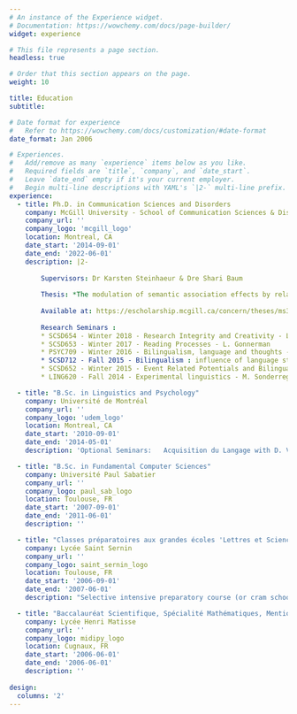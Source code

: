 ```yaml
---
# An instance of the Experience widget.
# Documentation: https://wowchemy.com/docs/page-builder/
widget: experience

# This file represents a page section.
headless: true

# Order that this section appears on the page.
weight: 10

title: Education
subtitle:

# Date format for experience
#   Refer to https://wowchemy.com/docs/customization/#date-format
date_format: Jan 2006

# Experiences.
#   Add/remove as many `experience` items below as you like.
#   Required fields are `title`, `company`, and `date_start`.
#   Leave `date_end` empty if it's your current employer.
#   Begin multi-line descriptions with YAML's `|2-` multi-line prefix.
experience:
  - title: Ph.D. in Communication Sciences and Disorders
    company: McGill University - School of Communication Sciences & Disorders
    company_url: ''
    company_logo: 'mcgill_logo'
    location: Montreal, CA
    date_start: '2014-09-01'
    date_end: '2022-06-01'
    description: |2-
        
        Supervisors: Dr Karsten Steinhaeur & Dre Shari Baum 
        
        Thesis: *The modulation of semantic association effects by relational and syntactic structures: behavioral and brain correlates*
        
        Available at: https://escholarship.mcgill.ca/concern/theses/ms35tf18g
        
        Research Seminars :
        * SCSD654 - Winter 2018 - Research Integrity and Creativity - L. Polka
        * SCSD653 - Winter 2017 - Reading Processes - L. Gonnerman
        * PSYC709 - Winter 2016 - Bilingualism, language and thoughts - D. Titone
        * SCSD712 - Fall 2015 - Bilingualism : influence of language status and input - E. Thordardottir
        * SCSD652 - Winter 2015 - Event Related Potentials and Bilingualism - K. Steinhauer
        * LING620 - Fall 2014 - Experimental linguistics - M. Sonderreger

  - title: "B.Sc. in Linguistics and Psychology"
    company: Université de Montréal
    company_url: ''
    company_logo: 'udem_logo'
    location: Montreal, CA
    date_start: '2010-09-01'
    date_end: '2014-05-01'
    description: 'Optional Seminars:   Acquisition du Langage with D. Valois, Neuropsychologie du langage with P.Royle et Origine du langage with D. Bouchard'

  - title: "B.Sc. in Fundamental Computer Sciences"
    company: Université Paul Sabatier
    company_url: ''
    company_logo: paul_sab_logo
    location: Toulouse, FR
    date_start: '2007-09-01'
    date_end: '2011-06-01'
    description: ''

  - title: "Classes préparatoires aux grandes écoles 'Lettres et Sciences Sociales'"
    company: Lycée Saint Sernin
    company_url: ''
    company_logo: saint_sernin_logo
    location: Toulouse, FR
    date_start: '2006-09-01'
    date_end: '2007-06-01'
    description: "Selective intensive preparatory course (or cram school) with the main goal of training students for enrolment in one of the French ['grandes écoles'](https://en.wikipedia.org/wiki/Grande_%C3%A9cole)."

  - title: "Baccalauréat Scientifique, Spécialité Mathématiques, Mention Très bien"
    company: Lycée Henri Matisse
    company_url: ''
    company_logo: midipy_logo
    location: Cugnaux, FR
    date_start: '2006-06-01'
    date_end: '2006-06-01'
    description: ''
    
design:
  columns: '2'
---
```

